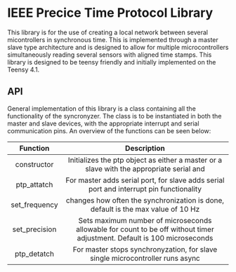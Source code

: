 # IEEE Precice Time Protocol Library

This library is for the use of creating a local network between several micontrollers in synchronous time. This is implemented through a master slave type architecture and is designed to allow for multiple microcontrollers simultaneously reading several sensors with aligned time stamps. This library is designed to be teensy friendly and initially implemented on the Teensy 4.1.

## API

General implementation of this library is a class containing all the functionality of the syncronyzer. The class is to be instantiated in both the master and slave devices, with the appropriate interrupt and serial communication pins. An overview of the functions can be seen below:

|  Function | Description  |
|:---------:|:------------:|
| constructor | Initializes the ptp object as either a master or a slave with the appropriate serial and |interrupt pins |
|  ptp_attatch | For master adds serial port, for slave adds serial port and interrupt pin functionality|
|   set_frequency| changes how often the synchronization is done, default is the max value of 10 Hz   |
| set_precision|  Sets maximum number of microseconds allowable for count to be off without timer adjustment. Default is 100 microseconds|
|  ptp_detatch | For master stops synchronyzation, for slave single microcontroller runs async|
